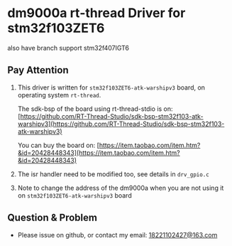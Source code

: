 # dm9000a rt-thread Driver for stm32f103ZET6 

also have branch support stm32f407IGT6

## Pay Attention

1. This driver is written for `stm32f103ZET6-atk-warshipv3` board, 
on operating system `rt-thread`.

    The sdk-bsp of the board using rt-thread-stdio is on:
    [https://github.com/RT-Thread-Studio/sdk-bsp-stm32f103-atk-warshipv3](https://github.com/RT-Thread-Studio/sdk-bsp-stm32f103-atk-warshipv3)

    You can buy the board on:
    [https://item.taobao.com/item.htm?&id=20428448343](https://item.taobao.com/item.htm?&id=20428448343)

2. The isr handler need to be modified too, see details in `drv_gpio.c`

3. Note to change the address of the dm9000a when you are not using it on `stm32f103ZET6-atk-warshipv3` board

## Question & Problem

- Please issue on github, or contact my email: 18221102427@163.com